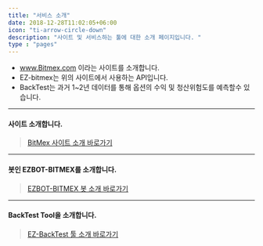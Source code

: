 ```yaml
---
title: "서비스 소개"
date: 2018-12-28T11:02:05+06:00
icon: "ti-arrow-circle-down"
description: "사이트 및 서비스하는 툴에 대한 소개 페이지입니다. "
type : "pages"
---
```



- www.Bitmex.com 이라는 사이트를 소개합니다.</br>
- EZ-bitmex는 위의 사이트에서 사용하는 API입니다.</br>
- BackTest는 과거 1~2년 데이터를 통해 옵션의 수익 및 청산위험도를 예측할수 있습니다.


---




#### 사이트 소개합니다.

>[BitMex 사이트 소개 바로가기](/1_intro/1_bitmex/)

---

#### 봇인 EZBOT-BITMEX를 소개합니다.

>[EZBOT-BITMEX 봇 소개 바로가기](/1_intro/2_bot/)

---

#### BackTest Tool을 소개합니다.

>[EZ-BackTest 툴 소개 바로가기](/1_intro/3_tool/)
